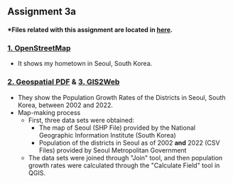 ## Assignment 3a

#### *Files related with this assignment are located in [here](https://github.com/son1101/LA558_Son).

### [1. OpenStreetMap](https://son1101.github.io/LA558_Son/assignments/assign3a/assign3a.html) 
- It shows my hometown in Seoul, South Korea.

### <a href="assign3a/assign3.pdf" target="_blank">2. Geospatial PDF</a> & [3. GIS2Web](https://son1101.github.io/LA558_Son/assignments/assign3a/qgis2web_Assign3a/index.html) 
- They show the Population Growth Rates of the Districts in Seoul, South Korea, between 2002 and 2022.
- Map-making process
  - First, three data sets were obtained:
    - The map of Seoul (SHP File) provided by the National Geographic Information Institute (South Korea)
    - Population of the districts in Seoul as of 2002 **and** 2022 (CSV Files) provided by Seoul Metropolitan Government
  - The data sets were joined through "Join" tool, and then population growth rates were calculated through the "Calculate Field" tool in QGIS. 
 
 
